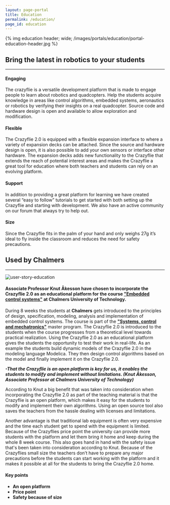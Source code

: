 ```yaml
---
layout: page-portal
title: Education
permalink: /education/
page_id: education
---
```


{% img education header; wide; /images/portals/education/portal-education-header.jpg %}

## Bring the latest in robotics to your students 
------

#### Engaging
The crazyflie is a versatile development platform that is made to engage people to learn about robotics and quadcopters.
Help the students acquire knowledge in areas like control algorithms, embedded systems, aeronautics or robotics by verifying their insights on a real quadcopter. Source code and hardware design is open and available to allow exploration and modification.

#### Flexible
The Crazyflie 2.0 is equipped with a flexible expansion interface to where a variety of expansion decks can be attached. Since the source and hardware design is open, it is also possible to add your own sensors or interface other hardware. The expansion decks adds new functionality to the Crazyflie that extends the reach of potential interest areas and makes the Crazyflie a great tool for education where both teachers and students can rely on an evolving platform.

#### Support
In addition to providing a great platform for learning we have created several “easy to follow” tutorials to get started with both setting up the Crazyflie and starting with development. We also have an active community on our forum that always try to help out.

#### Size
Since the Crazyflie fits in the palm of your hand and only weighs 27g it’s ideal to fly inside the classroom and reduces the need for safety precautions.


## Used by Chalmers
------
<img class="img-responsive img-float-left" src="/images/portals/education/user-story-education.jpg" alt="user-story-education">

#### Associate Professor Knut Åkesson have chosen to incorporate the Crazyflie 2.0 as an educational platform for the course ["Embedded control systems"](https://student.portal.chalmers.se/en/chalmersstudies/courseinformation/Pages/SearchCourse.aspx?course_id=21540&parsergrp=3) at Chalmers University of Technology. 


During 8 weeks the students at **Chalmers** gets introduced to the principles of design, specification, modeling, analysis and implementation of embedded control systems. The course is part of the **["Systems, control and mechatronics"](https://student.portal.chalmers.se/en/chalmersstudies/courseinformation/Pages/SearchCourse.aspx?program_id=1353&parsergrp=5)** master program.
The Crazyflie 2.0 is introduced to the students when the course progresses from a theoretical level towards practical realization. Using the Crazyflie 2.0 as an educational platform gives the students the opportunity to test their work in real-life. 
As an example the students build dynamic models of the Crazyflie 2.0 in the modeling language Modelica. They then design control algorithms based on the model and finally implement it on the Crazyflie 2.0.

***-That the Crazyflie is an open platform is key for us, it enables the students to modify and implement without limitations. (Knut Åkesson, Associate Professor at Chalmers University of Technology)***

According to Knut a big benefit that was taken into consideration when incorporating the Crazyflie 2.0 as part of the teaching material is that the Crazyflie is an open platform, which makes it easy for the students to modify and implement their own algorithms. 
Using an open source tool also saves the teachers from the hassle dealing with licenses and limitations.

Another advantage is that traditional lab equipment is often very expensive and the time each student get to spend with the equipment is limited. 
Because of the Crazyflies price point the university can provide more students with the platform and let them bring it home and keep during the whole 8 week course. This also goes hand in hand with the safety issue that's been taken into consideration according to Knut. Because of the Crazyflies small size the teachers don’t have to prepare any major precautions before the students can start working with the platform and it makes it possible at all for the students to bring the Crazyflie 2.0 home.

#### Key points
* **An open platform**
* **Price point**
* **Safety because of size**



